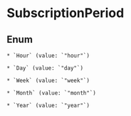 
# SubscriptionPeriod

## Enum


    * `Hour` (value: `"hour"`)

    * `Day` (value: `"day"`)

    * `Week` (value: `"week"`)

    * `Month` (value: `"month"`)

    * `Year` (value: `"year"`)



